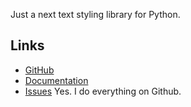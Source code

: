 Just a next text styling library for Python.
## Links
- [GitHub](https://github.com/IvulkaCZ/Stylys)
- [Documentation](https://github.com/IvulkaCZ/Stylys/wiki)
- [Issues](https://github.com/IvulkaCZ/Stylys/issues)
Yes. I do everything on Github.